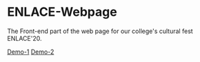 # ENLACE-Webpage
The Front-end part of the web page for our college's cultural fest ENLACE'20.

[Demo-1](https://enlace-iiitk.netlify.app/)  [Demo-2](https://joshi008.github.io/ENLACE-Webpage/)



